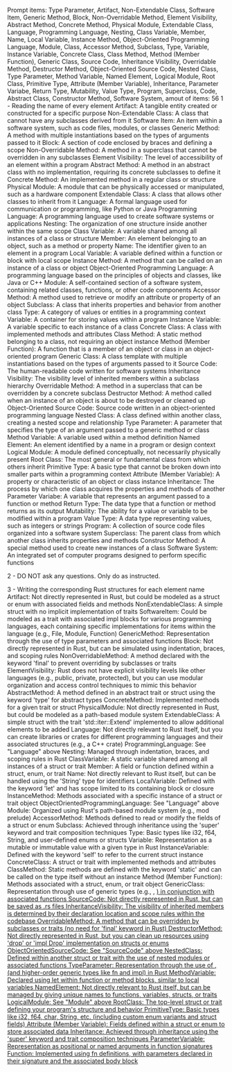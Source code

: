 Prompt items: 
Type Parameter, Artifact, Non-Extendable Class, Software Item, Generic Method, Block, Non-Overridable Method, Element Visibility, Abstract Method, Concrete Method, Physical Module, Extendable Class, Language, Programming Language, Nesting, Class Variable, Member, Name, Local Variable, Instance Method, Object-Oriented Programming Language, Module, Class, Accessor Method, Subclass, Type, Variable, Instance Variable, Concrete Class, Class Method, Method (Member Function), Generic Class, Source Code, Inheritance Visibility, Overridable Method, Destructor Method, Object-Oriented Source Code, Nested Class, Type Parameter, Method Variable, Named Element, Logical Module, Root Class, Primitive Type, Attribute (Member Variable), Inheritance, Parameter Variabe, Return Type, Mutability, Value Type, Program, Superclass, Code, Abstract Class, Constructor Method, Software System, 
amout of items: 56
 1 - Reading the name of every element
Artifact: A tangible entity created or constructed for a specific purpose
Non-Extendable Class: A class that cannot have any subclasses derived from it
Software Item: An item within a software system, such as code files, modules, or classes
Generic Method: A method with multiple instantiations based on the types of arguments passed to it
Block: A section of code enclosed by braces and defining a scope
Non-Overridable Method: A method in a superclass that cannot be overridden in any subclasses
Element Visibility: The level of accessibility of an element within a program
Abstract Method: A method in an abstract class with no implementation, requiring its concrete subclasses to define it
Concrete Method: An implemented method in a regular class or structure
Physical Module: A module that can be physically accessed or manipulated, such as a hardware component
Extendable Class: A class that allows other classes to inherit from it
Language: A formal language used for communication or programming, like Python or Java
Programming Language: A programming language used to create software systems or applications
Nesting: The organization of one structure inside another within the same scope
Class Variable: A variable shared among all instances of a class or structure
Member: An element belonging to an object, such as a method or property
Name: The identifier given to an element in a program
Local Variable: A variable defined within a function or block with local scope
Instance Method: A method that can be called on an instance of a class or object
Object-Oriented Programming Language: A programming language based on the principles of objects and classes, like Java or C++
Module: A self-contained section of a software system, containing related classes, functions, or other code components
Accessor Method: A method used to retrieve or modify an attribute or property of an object
Subclass: A class that inherits properties and behavior from another class
Type: A category of values or entities in a programming context
Variable: A container for storing values within a program
Instance Variable: A variable specific to each instance of a class
Concrete Class: A class with implemented methods and attributes
Class Method: A static method belonging to a class, not requiring an object instance
Method (Member Function): A function that is a member of an object or class in an object-oriented program
Generic Class: A class template with multiple instantiations based on the types of arguments passed to it
Source Code: The human-readable code written for software systems
Inheritance Visibility: The visibility level of inherited members within a subclass hierarchy
Overridable Method: A method in a superclass that can be overridden by a concrete subclass
Destructor Method: A method called when an instance of an object is about to be destroyed or cleaned up
Object-Oriented Source Code: Source code written in an object-oriented programming language
Nested Class: A class defined within another class, creating a nested scope and relationship
Type Parameter: A parameter that specifies the type of an argument passed to a generic method or class
Method Variable: A variable used within a method definition
Named Element: An element identified by a name in a program or design context
Logical Module: A module defined conceptually, not necessarily physically present
Root Class: The most general or fundamental class from which others inherit
Primitive Type: A basic type that cannot be broken down into smaller parts within a programming context
Attribute (Member Variable): A property or characteristic of an object or class instance
Inheritance: The process by which one class acquires the properties and methods of another
Parameter Variabe: A variable that represents an argument passed to a function or method
Return Type: The data type that a function or method returns as its output
Mutability: The ability for a value or variable to be modified within a program
Value Type: A data type representing values, such as integers or strings
Program: A collection of source code files organized into a software system
Superclass: The parent class from which another class inherits properties and methods
Constructor Method: A special method used to create new instances of a class
Software System: An integrated set of computer programs designed to perform specific functions

2 - DO NOT ask any questions. Only do as instructed.

3 - Writing the corresponding Rust structures for each element name
Artifact: Not directly represented in Rust, but could be modeled as a struct or enum with associated fields and methods
NonExtendableClass: A simple struct with no implicit implementation of traits
SoftwareItem: Could be modeled as a trait with associated impl blocks for various programming languages, each containing specific implementations for items within the language (e.g., File, Module, Function)
GenericMethod: Representation through the use of type parameters and associated functions
Block: Not directly represented in Rust, but can be simulated using indentation, braces, and scoping rules
NonOverridableMethod: A method declared with the keyword 'final' to prevent overriding by subclasses or traits
ElementVisibility: Rust does not have explicit visibility levels like other languages (e.g., public, private, protected), but you can use modular organization and access control techniques to mimic this behavior
AbstractMethod: A method defined in an abstract trait or struct using the keyword 'type' for abstract types
ConcreteMethod: Implemented methods for a given trait or struct
PhysicalModule: Not directly represented in Rust, but could be modeled as a path-based module system
ExtendableClass: A simple struct with the trait 'std::iter::Extend' implemented to allow additional elements to be added
Language: Not directly relevant to Rust itself, but you can create libraries or crates for different programming languages and their associated structures (e.g., a C++ crate)
ProgrammingLanguage: See "Language" above
Nesting: Managed through indentation, braces, and scoping rules in Rust
ClassVariable: A static variable shared among all instances of a struct or trait
Member: A field or function defined within a struct, enum, or trait
Name: Not directly relevant to Rust itself, but can be handled using the 'String' type for identifiers
LocalVariable: Defined with the keyword 'let' and has scope limited to its containing block or closure
InstanceMethod: Methods associated with a specific instance of a struct or trait object
ObjectOrientedProgrammingLanguage: See "Language" above
Module: Organized using Rust's path-based module system (e.g., mod prelude)
AccessorMethod: Methods defined to read or modify the fields of a struct or enum
Subclass: Achieved through inheritance using the 'super' keyword and trait composition techniques
Type: Basic types like i32, f64, String, and user-defined enums or structs
Variable: Representation as a mutable or immutable value with a given type in Rust
InstanceVariable: Defined with the keyword 'self' to refer to the current struct instance
ConcreteClass: A struct or trait with implemented methods and attributes
ClassMethod: Static methods are defined with the keyword 'static' and can be called on the type itself without an instance
Method (Member Function): Methods associated with a struct, enum, or trait object
GenericClass: Representation through use of generic types (e.g., <T>, <U>) in conjunction with associated functions
SourceCode: Not directly represented in Rust, but can be saved as .rs files
InheritanceVisibility: The visibility of inherited members is determined by their declaration location and scope rules within the codebase
OverridableMethod: A method that can be overridden by subclasses or traits (no need for 'final' keyword in Rust)
DestructorMethod: Not directly represented in Rust, but you can clean up resources using 'drop' or 'impl Drop' implementation on structs or enums
ObjectOrientedSourceCode: See "SourceCode" above
NestedClass: Defined within another struct or trait with the use of nested modules or associated functions
TypeParameter: Representation through the use of <T>, <U> (and higher-order generic types like fn and impl) in Rust
MethodVariable: Declared using let within function or method blocks, similar to local variables
NamedElement: Not directly relevant to Rust itself, but can be managed by giving unique names to functions, variables, structs, or traits
LogicalModule: See "Module" above
RootClass: The top-level struct or trait defining your program's structure and behavior
PrimitiveType: Basic types like i32, f64, char, String, etc. (including custom enum variants and struct fields)
Attribute (Member Variable): Fields defined within a struct or enum to store associated data
Inheritance: Achieved through inheritance using the 'super' keyword and trait composition techniques
ParameterVariable: Representation as positional or named arguments in function signatures
Function: Implemented using fn definitions, with parameters declared in their signature and the associated body block

